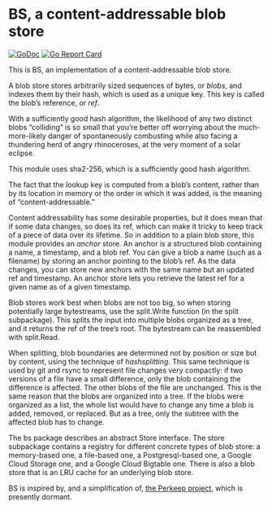 # BS, a content-addressable blob store

[![GoDoc](https://godoc.org/github.com/bobg/bs?status.svg)](https://godoc.org/github.com/bobg/bs)
[![Go Report Card](https://goreportcard.com/badge/github.com/bobg/bs)](https://goreportcard.com/report/github.com/bobg/bs)

This is BS, an implementation of a content-addressable blob store.

A blob store stores arbitrarily sized sequences of bytes,
or _blobs_,
and indexes them by their hash,
which is used as a unique key.
This key is called the blob’s reference, or _ref_.

With a sufficiently good hash algorithm,
the likelihood of any two distinct blobs “colliding” is so small
that you’re better off worrying about the much-more-likely danger of spontaneously combusting
while also facing a thundering herd of angry rhinoceroses,
at the very moment of a solar eclipse.

This module uses sha2-256,
which is a sufficiently good hash algorithm.

The fact that the lookup key is computed from a blob’s content,
rather than by its location in memory or the order in which it was added,
is the meaning of “content-addressable.”

Content addressability has some desirable properties,
but it does mean that if some data changes,
so does its ref,
which can make it tricky to keep track of a piece of data over its lifetime.
So in addition to a plain blob store,
this module provides an _anchor_ store.
An anchor is a structured blob containing a name,
a timestamp,
and a blob ref.
You can give a blob a name
(such as a filename)
by storing an anchor pointing to the blob’s ref.
As the data changes,
you can store new anchors with the same name but an updated ref and timestamp.
An anchor store lets you retrieve the latest ref for a given name as of a given timestamp.

Blob stores work best when blobs are not too big,
so when storing potentially large bytestreams,
use the split.Write function
(in the split subpackage).
This splits the input into multiple blobs organized as a tree,
and it returns the ref of the tree’s root.
The bytestream can be reassembled with split.Read.

When splitting,
blob boundaries are determined not by position or size but by content,
using the technique of _hashsplitting_.
This same technique is used by git and rsync to represent file changes very compactly:
if two versions of a file have a small difference,
only the blob containing the difference is affected.
The other blobs of the file are unchanged.
This is the same reason that the blobs are organized into a tree.
If the blobs were organized as a list,
the whole list would have to change any time a blob is added, removed, or replaced.
But as a tree, only the subtree with the affected blob has to change.

The bs package describes an abstract Store interface.
The store subpackage contains a registry for different concrete types of blob store:
a memory-based one, a file-based one, a Postgresql-based one,
a Google Cloud Storage one, and a Google Cloud Bigtable one.
There is also a blob store that is an LRU cache for an underlying blob store.

BS is inspired by, and a simplification of,
[the Perkeep project](https://perkeep.org/),
which is presently dormant.
